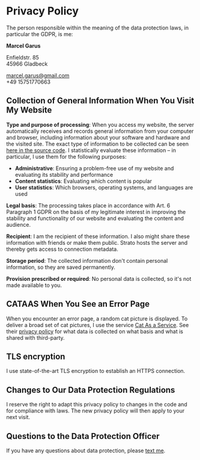 # Privacy Policy

The person responsible within the meaning of the data protection laws, in particular the GDPR, is me:

**Marcel Garus**

Enfieldstr. 85  
45966 Gladbeck

marcel.garus@gmail.com  
+49 15751770663

## Collection of General Information When You Visit My Website

**Type and purpose of processing**:
When you access my website, the server automatically receives and records general information from your computer and browser, including information about your software and hardware and the visited site.
The exact type of information to be collected can be seen [here in the source code](https://github.com/marcelgarus/server/blob/main/src/visits.rs).
I statistically evaluate these information – in particular, I use them for the following purposes:

* **Administrative**: Ensuring a problem-free use of my website and evaluating its stability and performance
* **Content statistics**: Evaluating which content is popular
* **User statistics**: Which browsers, operating systems, and languages are used

**Legal basis**:
The processing takes place in accordance with Art. 6 Paragraph 1 GDPR on the basis of my legitimate interest in improving the stability and functionality of our website and evaluating the content and audience.

**Recipient**:
I am the recipient of these information.
I also might share these information with friends or make them public.
Strato hosts the server and thereby gets access to connection metadata.

**Storage period**:
The collected information don't contain personal information, so they are saved permanently.

**Provision prescribed or required**:
No personal data is collected, so it's not made available to you.

## CATAAS When You See an Error Page

When you encounter an error page, a random cat picture is displayed.
To deliver a broad set of cat pictures, I use the service [Cat As a Service](https://cataas.com).
See their [privacy policy](https://firewall.oauthorize.tk/privacy-policy?client_id=cataas) for what data is collected on what basis and what is shared with third-party.

## TLS encryption

I use state-of-the-art TLS encryption to establish an HTTPS connection.

## Changes to Our Data Protection Regulations

I reserve the right to adapt this privacy policy to changes in the code and for compliance with laws.
The new privacy policy will then apply to your next visit.

## Questions to the Data Protection Officer

If you have any questions about data protection, please [text me](/contact).
